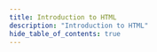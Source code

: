 ```yaml
---
title: Introduction to HTML
description: "Introduction to HTML"
hide_table_of_contents: true
---
```

